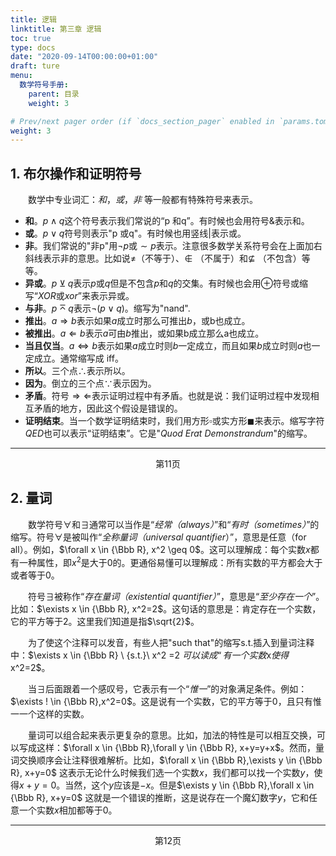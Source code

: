 ```yaml
---
title: 逻辑
linktitle: 第三章 逻辑
toc: true
type: docs
date: "2020-09-14T00:00:00+01:00"
draft: ture
menu:
  数学符号手册:
    parent: 目录
    weight: 3

# Prev/next pager order (if `docs_section_pager` enabled in `params.toml`)
weight: 3
---
```




## 1. 布尔操作和证明符号

　　数学中专业词汇：_和_，_或_，_非_ 等一般都有特殊符号来表示。

- **和**。$p \wedge q$这个符号表示我们常说的“p 和q”。有时候也会用符号&表示和。
- **或**。$p \vee q$符号则表示"p 或q"。有时候也用竖线$|$表示或。
- **非**。我们常说的"非p"用$\lnot p$或$\sim p$表示。注意很多数学关系符号会在上面加右斜线表示非的意思。比如说$\not =$（不等于）、$\not \in$ （不属于）和$\not \subseteq$ （不包含）等等。
- **异或**。$p\veebar q$表示$p$或$q$但是不包含$p$和$q$的交集。有时候也会用$\oplus$符号或缩写“$XOR$或$xor$”来表示异或。
- **与非**。$p \barwedge q$表示$\lnot (p \vee q)$。缩写为"nand".
- **推出**。$a \Rightarrow b$表示如果$a$成立时那么可推出$b$，或b也成立。
- **被推出**。$a \Leftarrow b$表示$a$可由$b$推出，或如果b成立那么a也成立。
- **当且仅当**。$a\iff b$表示如果$a$成立时则$b$一定成立，而且如果$b$成立时则$a$也一定成立。通常缩写成 iff。
- **所以**。三个点$\therefore$表示所以。
- **因为**。倒立的三个点$\because$表示因为。
- **矛盾**。符号$\Rightarrow \Leftarrow$表示证明过程中有矛盾。也就是说：我们证明过程中发现相互矛盾的地方，因此这个假设是错误的。
- **证明结束**。当一个数学证明结束时，我们用方形$\square$或实方形$\blacksquare$来表示。缩写字符$QED$也可以表示“证明结束”。它是"_Quod Erat Demonstrandum_"的缩写。

---

<center> 第11页 </center>



## 2. 量词

　　数学符号$\forall$和$\exists$通常可以当作是“_经常（always）_”和“_有时（sometimes）_”的缩写。符号$\forall$是被叫作“_全称量词（universal quantifier_）”，意思是任意（for all）。例如，$\forall x \in {\Bbb R}, x^2 \geq 0$。这可以理解成：每个实数$x$都有一种属性，即$x^2$是大于0的。更通俗易懂可以理解成：所有实数的平方都会大于或者等于0。

　　符号$\exists$被称作“_存在量词（existential quantifier）_”，意思是“_至少存在一个_”。比如：$\exists x \in {\Bbb R}, x^2=2$。这句话的意思是：肯定存在一个实数，它的平方等于2。这里我们知道是指$\sqrt{2}$。

　　为了使这个注释可以发音，有些人把"such that"的缩写s.t.插入到量词注释中：$\exists x \in {\Bbb R} \ {s.t.}\ x^2 =2 $可以读成“有一个实数$x$使得$x^2=2$。

　　当$\exists$后面跟着一个感叹号，它表示有一个“_惟一_”的对象满足条件。例如：$\exists ! \in {\Bbb R},x^2=0$。这是说有一个实数，它的平方等于0，且只有惟一一个这样的实数。

　　量词可以组合起来表示更复杂的意思。比如，加法的特性是可以相互交换，可以写成这样：$\forall x \in {\Bbb R},\forall y \in {\Bbb R}, x+y=y+x$。然而，量词交换顺序会让注释很难解析。比如，$\forall x \in {\Bbb R},\exists y \in {\Bbb R}, x+y=0$ 这表示无论什么时候我们选一个实数$x$，我们都可以找一个实数$y$，使得$x+y=0$。当然，这个$y$应该是$-x$。但是$\exists y \in {\Bbb R},\forall x \in {\Bbb R}, x+y=0$ 这就是一个错误的推断，这是说存在一个魔幻数字$y$，它和任意一个实数$x$相加都等于0。

---

<center> 第12页 </center>


